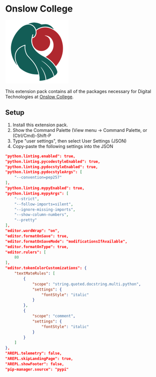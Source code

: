 # Onslow College

![Onslow College Logo](img/onslow.png)

This extension pack contains all of the packages necessary for Digital Technologies at [Onslow College](https://www.onslow.school.nz/).

## Setup

1. Install this extension pack.
2. Show the Command Palette (View menu → Command Palette, or (Ctrl/Cmd)-Shift-P
3. Type "user settings", then select User Settings (JSON)
4. Copy-paste the following settings into the JSON

```json
"python.linting.enabled": true,
"python.linting.pycodestyleEnabled": true,
"python.linting.pydocstyleEnabled": true,
"python.linting.pydocstyleArgs": [
    "--convention=pep257"
],
"python.linting.mypyEnabled": true,
"python.linting.mypyArgs": [
    "--strict",
    "--follow-imports=silent",
    "--ignore-missing-imports",
    "--show-column-numbers",
    "--pretty"
],
"editor.wordWrap": "on",
"editor.formatOnSave": true,
"editor.formatOnSaveMode": "modificationsIfAvailable",
"editor.formatOnType": true,
"editor.rulers": [
    80
],
"editor.tokenColorCustomizations": {
    "textMateRules": [
        {
            "scope": "string.quoted.docstring.multi.python",
            "settings": {
                "fontStyle": "italic"
            }
        },
        {
            "scope": "comment",
            "settings": {
                "fontStyle": "italic"
            }
        }
    ]
},
"AREPL.telemetry": false,
"AREPL.skipLandingPage": true,
"AREPL.showFooter": false,
"pip-manager.source": "pypi"
```
